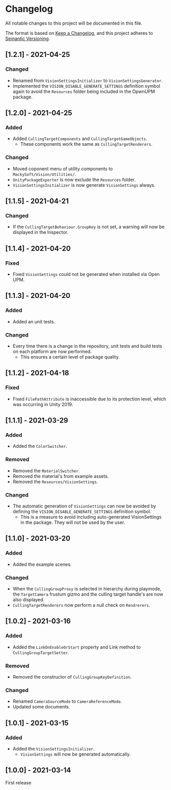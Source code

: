 # Changelog

All notable changes to this project will be documented in this file.

The format is based on [Keep a Changelog](https://keepachangelog.com/en/1.0.0/),
and this project adheres to [Semantic Versioning](https://semver.org/spec/v2.0.0.html).

## [1.2.1] - 2021-04-25
### Changed
- Renamed from `VisionSettingsInitializer` to `VisionSettingsGenerator`.
- Implemented the `VISION_DISABLE_GENERATE_SETTINGS` definition symbol again to avoid the `Resources` folder being included in the OpwnUPM package.

## [1.2.0] - 2021-04-25
### Added
- Added `CullingTargetComponents` and `CullingTargetGameObjects`.
    - These components work the same as `CullingTargetRenderers`.

### Changed
- Moved coponent menu of utility components to `MackySoft/Vision/Utilities/`.
- `UnityPackageExporter` is now exclude the `Resources` folder.
- `VisionSettingsInitializer` is now generate `VisionSettings` always.

## [1.1.5] - 2021-04-21
### Changed
- If the `CullingTargetBehaviour.GroupKey` is not set, a warning will now be displayed in the Inspector.

## [1.1.4] - 2021-04-20
### Fixed
- Fixed `VisionSettings` could not be generated when installed via Open UPM.

## [1.1.3] - 2021-04-20
### Added
- Added an unit tests.

### Changed
- Every time there is a change in the repository, unit tests and build tests on each platform are now performed.
    - This ensures a certain level of package quality.

## [1.1.2] - 2021-04-18
### Fixed
- Fixed `FilePathAttribute` is inaccessible due to its protection level, which was occurring in Unity 2019.

## [1.1.1] - 2021-03-29
### Added
- Added the `ColorSwitcher`.

### Removed
- Removed the `MaterialSwitcher`.
- Removed the material's from example assets.
- Removed the `Resources/VisionSettings`.

### Changed
- The automatic generation of `VisionSettings` can now be avoided by defining the `VISION_DISABLE_GENERATE_SETTINGS` definition symbol.
    - This is a measure to avoid including auto-generated VisionSettings in the package. They will not be used by the user.

## [1.1.0] - 2021-03-20
### Added
- Added the example scenes.

### Changed
- When the `CullingGroupProxy` is selected in hierarchy during playmode, the `TargetCamera` frustum gizmo and the culling target handle's are now also displayed.
- `CullingTargetRenderers` now perform a null check on `Rendrerers`.

## [1.0.2] - 2021-03-16
### Added
- Added the `LinkOnEnableOrStart` property and Link method to `CullingGroupTargetSetter`.

### Removed
- Removed the constructor of `CullingGroupKeyDefinition`.

### Changed
- Renamed `CameraSourceMode` to `CameraReferenceMode`.
- Updated some documents.

## [1.0.1] - 2021-03-15
### Added
- Added the `VisionSettingsInitializer`.
    - `VisionSettings` will now be generated automatically.

## [1.0.0] - 2021-03-14
First release